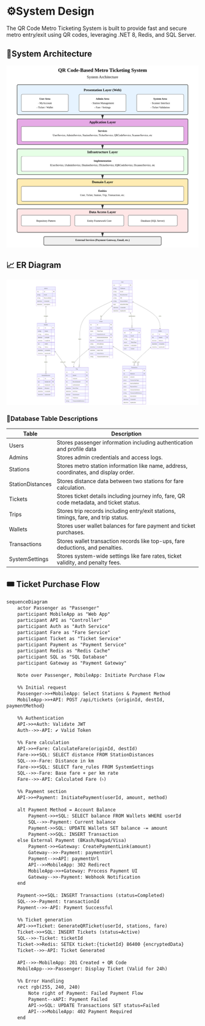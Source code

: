 
#  ⚙️System Design

The QR Code Metro Ticketing System is built to provide fast and secure metro entry/exit using QR codes, leveraging .NET 8, Redis, and SQL Server.

## 🎨System Architecture

![Alt text](Images/system-architecture-one.svg)

## 📈 ER Diagram

![Alt](Images/scahema-diagram.png)


### 🧩Database Table Descriptions

| Table           | Description                                                                                     |
|----------------|-------------------------------------------------------------------------------------------------|
| Users          | Stores passenger information including authentication and profile data        |
| Admins         | Stores admin credentials and access logs.                                              |
| Stations       | Stores metro station information like name, address, coordinates, and display order.             |
| StationDistances | Stores distance data between two stations for fare calculation.                               |
| Tickets        | Stores ticket details including journey info, fare, QR code metadata, and ticket status.         |
| Trips          | Stores trip records including entry/exit stations, timings, fare, and trip status.               |
| Wallets        | Stores user wallet balances for fare payment and ticket purchases.                               |
| Transactions   | Stores wallet transaction records like top-ups, fare deductions, and penalties.                  |
| SystemSettings | Stores system-wide settings like fare rates, ticket validity, and penalty fees.                  |


## 🎟️ Ticket Purchase Flow

```mermaid
sequenceDiagram
    actor Passenger as "Passenger"
    participant MobileApp as "Web App"
    participant API as "Controller"
    participant Auth as "Auth Service"
    participant Fare as "Fare Service"
    participant Ticket as "Ticket Service"
    participant Payment as "Payment Service"
    participant Redis as "Redis Cache"
    participant SQL as "SQL Database"
    participant Gateway as "Payment Gateway"
    
    Note over Passenger, MobileApp: Initiate Purchase Flow
    
    %% Initial request
    Passenger->>+MobileApp: Select Stations & Payment Method
    MobileApp->>+API: POST /api/tickets {originId, destId, paymentMethod}
    
    %% Authentication
    API->>+Auth: Validate JWT
    Auth-->>-API: ✔ Valid Token
    
    %% Fare calculation
    API->>+Fare: CalculateFare(originId, destId)
    Fare->>+SQL: SELECT distance FROM StationDistances
    SQL-->>-Fare: Distance in km
    Fare->>+SQL: SELECT fare_rules FROM SystemSettings
    SQL-->>-Fare: Base fare + per km rate
    Fare-->>-API: Calculated Fare (৳)
    
    %% Payment section
    API->>+Payment: InitiatePayment(userId, amount, method)
    
    alt Payment Method = Account Balance
        Payment->>+SQL: SELECT balance FROM Wallets WHERE userId
        SQL-->>-Payment: Current balance
        Payment->>SQL: UPDATE Wallets SET balance -= amount
        Payment->>SQL: INSERT Transaction
    else External Payment (BKash/Nagad/Visa)
        Payment->>+Gateway: CreatePaymentLink(amount)
        Gateway-->>-Payment: paymentUrl
        Payment-->>API: paymentUrl
        API-->>MobileApp: 302 Redirect
        MobileApp->>+Gateway: Process Payment UI
        Gateway-->>-Payment: Webhook Notification
    end
    
    Payment->>+SQL: INSERT Transactions (status=Completed)
    SQL-->>-Payment: transactionId
    Payment-->>-API: Payment Successful
    
    %% Ticket generation
    API->>+Ticket: GenerateQRTicket(userId, stations, fare)
    Ticket->>+SQL: INSERT Tickets (status=Active)
    SQL-->>-Ticket: ticketId
    Ticket->>Redis: SETEX ticket:{ticketId} 86400 {encryptedData}
    Ticket-->>-API: Ticket Generated
    
    API-->>-MobileApp: 201 Created + QR Code
    MobileApp-->>-Passenger: Display Ticket (Valid for 24h)
    
    %% Error Handling
    rect rgb(255, 240, 240)
        Note right of Payment: Failed Payment Flow
        Payment--xAPI: Payment Failed
        API->>SQL: UPDATE Transactions SET status=Failed
        API-->>MobileApp: 402 Payment Required
    end

